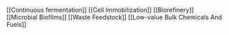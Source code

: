 [[Continuous fermentation]]
[[Cell Immobilization]]
[[Biorefinery]]
[[Microbial Biofilms]]
[[Waste Feedstock]]
[[Low-value Bulk Chemicals And Fuels]]
